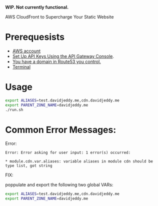 **WIP. Not currently functional.**

AWS CloudFront to Supercharge Your Static Website


# Prerequesists

- [AWS account](https://aws.amazon.com/)
- [Set Up API Keys Using the API Gateway Console](https://docs.aws.amazon.com/apigateway/latest/developerguide/api-gateway-setup-api-key-with-console.html).
- [You have a domain in Route53 you control.](https://aws.amazon.com/route53/)
- [Terminal](https://en.wikipedia.org/wiki/Linux_console)

# Usage

```bash
export ALIASES=test.davidjeddy.me,cdn.davidjeddy.me
export PARENT_ZONE_NAME=davidjeddy.me
./run.sh
```

# Common Error Messages:


Error:

```
Error: Error asking for user input: 1 error(s) occurred:

* module.cdn.var.aliases: variable aliases in module cdn should be type list, got string
```

FIX:

poppulate and export  the following two global VARs:

``` bash
export ALIASES=test.davidjeddy.me,cdn.davidjeddy.me
export PARENT_ZONE_NAME=davidjeddy.me
```
